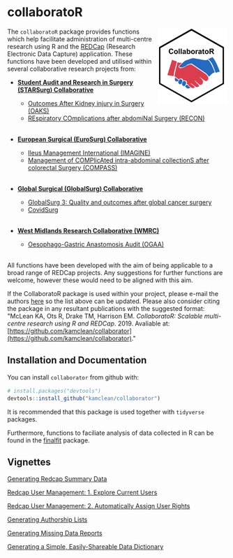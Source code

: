 collaboratoR
==========

<img src="man/figures/collaborator_logo.png" align="right" width="159" height="174"/>

The `collaboratoR` package provides functions which help facilitate administration of multi-centre research using R and the [REDCap](https://www.ncbi.nlm.nih.gov/pmc/articles/PMC2700030/) (Research Electronic Data Capture) application. These functions have been developed and utilised within several collaborative research projects from:

- <a href="https://www.starsurg.org" target="_blank"><b>Student Audit and Research in Surgery (STARSurg) Collaborative</b></a>
  - <a href="https://starsurg.org/oaks-2/" target="_blank">Outcomes After Kidney injury in Surgery (OAKS)</a>
  - <a href="https://starsurg.org/recon-project-18-19/" target="_blank">REspiratory COmplications after abdomiNal Surgery (RECON)</a>
<br><br>
  
- <a href="http://www.eurosurg.org" target="_blank"><b>European Surgical (EuroSurg) Collaborative</b></a>
  - <a href="http://eurosurg.org/imagine-hub/" target="_blank">Ileus Management International (IMAGINE)</a>
  - <a href="http://eurosurg.org/compass-study-hub/" target="_blank">Management of COMPlicAted intra-abdominal collectionS after colorectal Surgery (COMPASS)</a>
<br><br>

- <a href="http://globalsurg.org/" target="_blank"><b>Global Surgical (GlobalSurg) Collaborative</b></a>
  - <a href="http://globalsurg.org/projects/cohort-studies/globalsurg-3/" target="_blank">GlobalSurg 3: Quality and outcomes after global cancer surgery</a>
  - <a href="https://globalsurg.org/covidsurg/" target="_blank">CovidSurg</a>
<br><br>

- <a href="http://www.wmresearch.org.uk" target="_blank"><b>West Midlands Research Collaborative (WMRC)</b></a>
  - <a href="https://ogaa.org.uk/" target="_blank">Oesophago-Gastric Anastomosis Audit (OGAA)</a>
<br><br>

All functions have been developed with the aim of being applicable to a broad range of REDCap projects. Any suggestions for further functions are welcome, however these would need to be aligned with this aim.

If the CollaboratoR package is used within your project, please e-mail the authors [here](mailto:v1kmcle6@ed.ac.uk) so the list above can be updated. Please also consider citing the package in any resultant publications with the suggested format: "McLean KA, Ots R, Drake TM, Harrison EM. *CollaboratoR: Scalable multi-centre research using R and REDCap*. 2019. Avaliable at: [https://github.com/kamclean/collaborator](https://github.com/kamclean/collaborator)."

Installation and Documentation
------------------------------

You can install `collaborator` from github with:

``` r
# install.packages("devtools")
devtools::install_github("kamclean/collaborator")
```

It is recommended that this package is used together with `tidyverse` packages.

Furthermore, functions to faciliate analysis of data collected in R can be found in the [finalfit](https://github.com/ewenharrison/finalfit/blob/master/README.md) package.

Vignettes
---------
[Generating Redcap Summary Data](https://github.com/kamclean/collaborator/blob/master/vignettes/vignette_summary.md)

[Redcap User Management: 1. Explore Current Users](https://github.com/kamclean/collaborator/blob/master/vignettes/vignette_user_1_explore.md)

[Redcap User Management: 2. Automatically Assign User Rights](https://github.com/kamclean/collaborator/blob/master/vignettes/vignette_user_2_assign.md)

[Generating Authorship Lists](https://github.com/kamclean/collaborator/blob/master/vignettes/vignette_authors.md)

[Generating Missing Data Reports](https://github.com/kamclean/collaborator/blob/master/vignettes/vignette_missing.md)

[Generating a Simple, Easily-Shareable Data Dictionary](https://github.com/kamclean/collaborator/blob/master/vignettes/vignette_data_dict.md)
